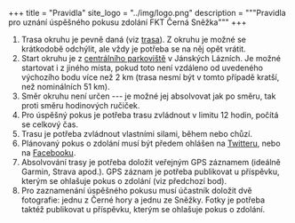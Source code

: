 +++
title = "Pravidla"
site_logo = "../img/logo.png"
description = """Pravidla pro uznání úspěšného pokusu zdolání FKT Černá Sněžka"""
+++

1. Trasa okruhu je pevně daná (viz [trasa](/trasa)). Z okruhu je možné
   se krátkodobě odchýlit, ale vždy je potřeba se na něj opět vrátit.
1. Start okruhu je z [centrálního parkoviště](//mapy.cz/s/keneluzuma)
   v Jánských Lázních. Je možné startovat i z jiného místa, pokud toto není
   vzdáleno od uvedeného výchozího bodu více než 2 km (trasa nesmí být
   v tomto případě kratší, než nominálních 51 km).
1. Směr okruhu není určen --- je možné jej absolvovat jak po směru, tak
   proti směru hodinových ručiček.
1. Pro úspěšný pokus je potřeba trasu zvládnout v limitu 12 hodin,
   počítá se celkový čas.
1. Trasu je potřeba zvládnout vlastními silami, během nebo chůzí.
1. Plánovaný pokus o zdolání musí být předem ohlášen na [Twitteru](//twitter.com/CernaSnezka),
   nebo na [Facebooku](//facebook.com/CernaSnezka).
1. Absolvování trasy je potřeba doložit veřejným GPS záznamem (ideálně
   Garmin, Strava apod.). GPS záznam je potřeba publikovat u příspěvku, kterým
   se ohlašuje pokus o zdolání (viz předchozí bod).
1. Pro zaznamenání úspěšného pokusu musí účastník doložit dvě fotografie: jednu
   z Černé hory a jednu ze Sněžky. Fotky je potřeba taktéž publikovat u příspěvku,
   kterým se ohlašuje pokus o zdolání.

